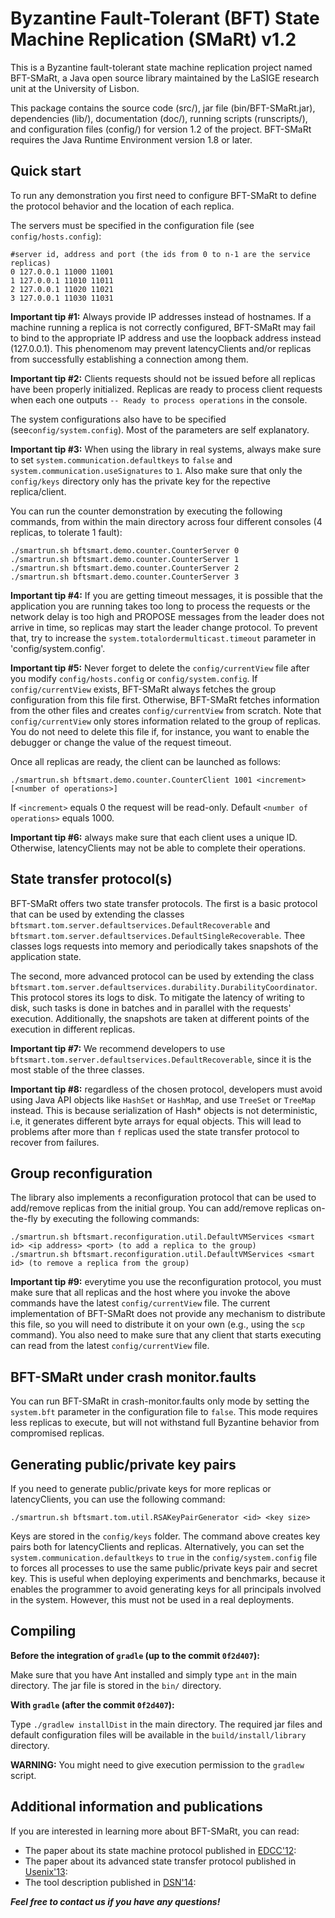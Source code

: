 # Byzantine Fault-Tolerant (BFT) State Machine Replication (SMaRt) v1.2

This is a Byzantine fault-tolerant state machine replication project named BFT-SMaRt, a Java open source library maintained by the LaSIGE research unit at the University of Lisbon.

This package contains the source code (src/), jar file (bin/BFT-SMaRt.jar), dependencies (lib/), documentation (doc/), running scripts (runscripts/), and configuration files (config/) for version 1.2 of the project.
BFT-SMaRt requires the Java Runtime Environment version 1.8 or later.

## Quick start

To run any demonstration you first need to configure BFT-SMaRt to define the protocol behavior and the location of each replica.

The servers must be specified in the configuration file (see `config/hosts.config`):

```
#server id, address and port (the ids from 0 to n-1 are the service replicas) 
0 127.0.0.1 11000 11001
1 127.0.0.1 11010 11011
2 127.0.0.1 11020 11021
3 127.0.0.1 11030 11031
```

**Important tip #1:** Always provide IP addresses instead of hostnames. If a machine running a replica is not correctly configured, BFT-SMaRt may fail to bind to the appropriate IP address and use the loopback address instead (127.0.0.1). This phenomenom may prevent latencyClients and/or replicas from successfully establishing a connection among them.

**Important tip #2:** Clients requests should not be issued before all replicas have been properly initialized. Replicas are ready to process client requests when each one outputs `-- Ready to process operations` in the console.

The system configurations also have to be specified (see`config/system.config`). Most of the parameters are self explanatory.

**Important tip #3:** When using the library in real systems, always make sure to set `system.communication.defaultkeys` to `false` and `system.communication.useSignatures` to `1`. Also make sure that only the `config/keys` directory only has the private key for the repective replica/client.

You can run the counter demonstration by executing the following commands, from within the main directory across four different consoles (4 replicas, to tolerate 1 fault):

```
./smartrun.sh bftsmart.demo.counter.CounterServer 0
./smartrun.sh bftsmart.demo.counter.CounterServer 1
./smartrun.sh bftsmart.demo.counter.CounterServer 2
./smartrun.sh bftsmart.demo.counter.CounterServer 3
```

**Important tip #4:** If you are getting timeout messages, it is possible that the application you are running takes too long to process the requests or the network delay is too high and PROPOSE messages from the leader does not arrive in time, so replicas may start the leader change protocol. To prevent that, try to increase the `system.totalordermulticast.timeout` parameter in 'config/system.config'.

**Important tip #5:** Never forget to delete the `config/currentView` file after you modify `config/hosts.config` or `config/system.config`. If `config/currentView` exists, BFT-SMaRt always fetches the group configuration from this file first. Otherwise, BFT-SMaRt fetches information from the other files and creates `config/currentView` from scratch. Note that `config/currentView` only stores information related to the group of replicas. You do not need to delete this file if, for instance, you want to enable the debugger or change the value of the request timeout.

Once all replicas are ready, the client can be launched as follows:

```
./smartrun.sh bftsmart.demo.counter.CounterClient 1001 <increment> [<number of operations>]
```

If `<increment>` equals 0 the request will be read-only. Default `<number of operations>` equals 1000.

**Important tip #6:** always make sure that each client uses a unique ID. Otherwise, latencyClients may not be able to complete their operations.

## State transfer protocol(s)

BFT-SMaRt offers two state transfer protocols. The first is a basic protocol that can be used by extending the classes `bftsmart.tom.server.defaultservices.DefaultRecoverable` and `bftsmart.tom.server.defaultservices.DefaultSingleRecoverable`. Thee classes logs requests into memory and periodically takes snapshots of the application state.

The second, more advanced protocol can be used by extending the class
`bftsmart.tom.server.defaultservices.durability.DurabilityCoordinator`. This protocol stores its logs to disk. To mitigate the latency of writing to disk, such tasks is done in batches and in parallel with the requests' execution. Additionally, the snapshots are taken at different points of the execution in different replicas.

**Important tip #7:** We recommend developers to use `bftsmart.tom.server.defaultservices.DefaultRecoverable`, since it is the most stable of the three classes.

**Important tip #8:** regardless of the chosen protocol, developers must avoid using Java API objects like `HashSet` or `HashMap`, and use `TreeSet` or `TreeMap` instead. This is because serialization of Hash* objects is not deterministic, i.e, it generates different byte arrays for equal objects. This will lead to problems after more than `f` replicas used the state transfer protocol to recover from failures.

## Group reconfiguration

The library also implements a reconfiguration protocol that can be used to add/remove replicas from the initial group. You can add/remove replicas on-the-fly by executing the following commands:

```
./smartrun.sh bftsmart.reconfiguration.util.DefaultVMServices <smart id> <ip address> <port> (to add a replica to the group)
./smartrun.sh bftsmart.reconfiguration.util.DefaultVMServices <smart id> (to remove a replica from the group)
```

**Important tip #9:** everytime you use the reconfiguration protocol, you must make sure that all replicas and the host where you invoke the above commands have the latest `config/currentView` file. The current implementation of BFT-SMaRt does not provide any mechanism to distribute this file, so you will need to distribute it on your own (e.g., using the `scp` command). You also need to make sure that any client that starts executing can read from the latest `config/currentView` file.

## BFT-SMaRt under crash monitor.faults

You can run BFT-SMaRt in crash-monitor.faults only mode by setting the `system.bft` parameter in the configuration file to `false`. This mode requires less replicas to execute, but will not withstand full Byzantine behavior from compromised replicas.

## Generating public/private key pairs

If you need to generate public/private keys for more replicas or latencyClients, you can use the following command:

```
./smartrun.sh bftsmart.tom.util.RSAKeyPairGenerator <id> <key size>
```

Keys are stored in the `config/keys` folder. The command above creates key pairs both for latencyClients and replicas. Alternatively, you can set the `system.communication.defaultkeys` to `true` in the `config/system.config` file to forces all processes to use the same public/private keys pair and secret key. This is useful when deploying experiments and benchmarks, because it enables the programmer to avoid generating keys for all principals involved in the system. However, this must not be used in a real deployments.

## Compiling

**Before the integration of `gradle` (up to the commit `0f2d407`):**

Make sure that you have Ant installed and simply type `ant` in the main directory. The jar file is stored in the `bin/` directory.

**With `gradle` (after the commit `0f2d407`):**

Type `./gradlew installDist` in the main directory. The required jar files and default configuration files will be available in the `build/install/library` directory.

**WARNING:** You might need to give execution permission to the `gradlew` script.

## Additional information and publications

If you are interested in learning more about BFT-SMaRt, you can read:

- The paper about its state machine protocol published in [EDCC'12](http://www.di.fc.ul.pt/~bessani/publications/edcc12-modsmart.pdf):
- The paper about its advanced state transfer protocol published in [Usenix'13](http://www.di.fc.ul.pt/~bessani/publications/usenix13-dsmr.pdf):
- The tool description published in [DSN'14](http://www.di.fc.ul.pt/~bessani/publications/dsn14-bftsmart.pdf):

***Feel free to contact us if you have any questions!***
